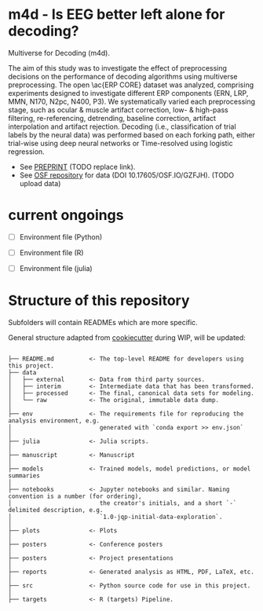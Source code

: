 # m4d - Is EEG better left alone for decoding?
Multiverse for Decoding (m4d).


The aim of this study was to investigate the effect of preprocessing decisions on the performance of decoding algorithms using multiverse preprocessing. The open \ac{ERP CORE} dataset was analyzed, comprising experiments designed to investigate different ERP components (ERN, LRP, MMN, N170, N2pc, N400, P3). We systematically varied each preprocessing stage, such as ocular \& muscle artifact correction, low- & high-pass filtering, re-referencing, detrending, baseline correction, artifact interpolation and artifact rejection. Decoding (i.e., classification of trial labels by the neural data) was performed based on each forking path, either trial-wise using deep neural networks or Time-resolved using logistic regression.

- See [PREPRINT](https://sea-eye.org/en/) (TODO replace link).
- See [OSF repository](https://osf.io/gzfjh/) for data (DOI 10.17605/OSF.IO/GZFJH). (TODO upload data)


# current ongoings

<!-- issueTable -->

<!-- issueTable -->

- [ ] Environment file (Python)
- [ ] Environment file (R)
- [ ] Environment file (julia)



# Structure of this repository

Subfolders will contain READMEs which are more specific.

General structure adapted from [cookiecutter](https://github.com/drivendata/cookiecutter-data-science) during WIP, will be updated:
```

├── README.md          <- The top-level README for developers using this project.
├── data
│   ├── external       <- Data from third party sources.
│   ├── interim        <- Intermediate data that has been transformed.
│   ├── processed      <- The final, canonical data sets for modeling.
│   └── raw            <- The original, immutable data dump.
│
├── env                <- The requirements file for reproducing the analysis environment, e.g.
│                         generated with `conda export >> env.json`
│
├── julia              <- Julia scripts.
│
├── manuscript         <- Manuscript
│
├── models             <- Trained models, model predictions, or model summaries
│
├── notebooks          <- Jupyter notebooks and similar. Naming convention is a number (for ordering),
│                         the creator's initials, and a short `-` delimited description, e.g.
│                         `1.0-jqp-initial-data-exploration`.
│
├── plots              <- Plots
│
├── posters            <- Conference posters
│
├── posters            <- Project presentations
│
├── reports            <- Generated analysis as HTML, PDF, LaTeX, etc.
│
├── src                <- Python source code for use in this project.
│
├── targets            <- R (targets) Pipeline.





